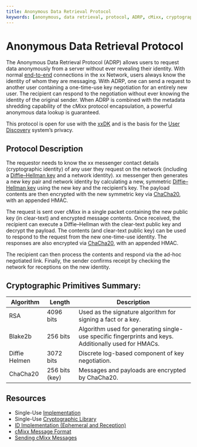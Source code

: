 ```yaml
---
title: Anonymous Data Retrieval Protocol
keywords: [anonymous, data retrieval, protocol, ADRP, cMixx, cryptography, privacy, xx Network]
---
```


# Anonymous Data Retrieval Protocol

The Anonymous Data Retrieval Protocol (ADRP) allows users to request
data anonymously from a server without ever revealing their identity.
With normal [end-to-end](e2e-xxm) connections in the xx Network, users always know the identity of whom
they are messaging. With ADRP, one can send a request to another user
containing a one-time-use key negotiation for an entirely new user. The
recipient can respond to the negotiation without ever knowing the
identity of the original sender. When ADRP is combined with the metadata
shredding capability of the cMixx protocol encapsulation, a powerful
anonymous data lookup is guaranteed.

This protocol is open for use with the
[xxDK](https://git.xx.network/elixxir/client) and is the basis for the
[User Discovery](userDiscovery) system’s privacy.

## Protocol Description

The requestor needs to know the xx messenger contact details
(cryptographic identity) of any user they request on the network
(including a [Diffie–Hellman
key](https://en.wikipedia.org/wiki/Diffie%E2%80%93Hellman_key_exchange)
and a network identity). xx messenger then generates a new key pair and
network identity by calculating a new, symmetric [Diffie–Hellman
key](https://en.wikipedia.org/wiki/Diffie%E2%80%93Hellman_key_exchange)
using the new key and the recipient’s key. The payload contents are then
encrypted with the new symmetric key via
[ChaCha20](https://en.wikipedia.org/wiki/Salsa20#ChaCha_variant), with
an appended HMAC.

The request is sent over cMixx in a single packet containing the new
public key (in clear-text) and encrypted message contents. Once
received, the recipient can execute a Diffie–Hellman with the clear-text
public key and decrypt the payload. The contents (and clear-text public
key) can be used to respond to the request from the new one-time-use
identity. The responses are also encrypted via
[ChaCha20](https://en.wikipedia.org/wiki/Salsa20#ChaCha_variant), with
an appended HMAC.

The recipient can then process the contents and respond via the ad-hoc
negotiated link. Finally, the sender confirms receipt by checking the
network for receptions on the new identity.

## Cryptographic Primitives Summary:

| Algorithm     | Length         | Description                                                                                           |
|---------------|----------------|-------------------------------------------------------------------------------------------------------|
| RSA           | 4096 bits      | Used as the signature algorithm for signing a fact or a key.                                          |
| Blake2b       | 256 bits       | Algorithm used for generating single-use specific fingerprints and keys. Additionally used for HMACs. |
| Diffie Helmen | 3072 bits      | Discrete log-based component of key negotiation.                                                      |
| ChaCha20      | 256 bits (key) | Messages and payloads are encrypted by ChaCha20.                                                      |

## Resources

-   Single-Use
    [Implementation](https://git.xx.network/elixxir/client/-/tree/release/single)
-   Single-Use [Cryptographic
    Library](https://git.xx.network/elixxir/crypto/-/tree/release/e2e/singleUse)
-   [ID Implementation (Ephemeral and
    Reception)](https://git.xx.network/xx_network/primitives/-/tree/release/id)
-   [cMixx Message
    Format](https://git.xx.network/elixxir/primitives/-/blob/release/format/message.go)
-   [Sending cMixx
    Messages](https://git.xx.network/elixxir/client/-/blob/release/network/message/sendCmix.go)
